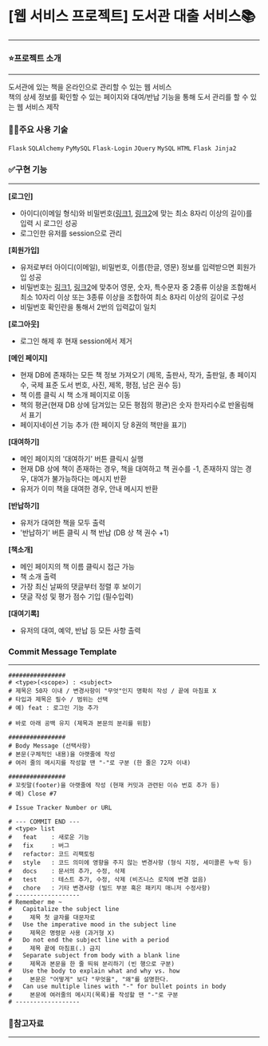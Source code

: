 # [웹 서비스 프로젝트] 도서관 대출 서비스📚

---

### ⭐️프로젝트 소개

---

도서관에 있는 책을 온라인으로 관리할 수 있는 웹 서비스  
책의 상세 정보를 확인할 수 있는 페이지와 대여/반납 기능을 통해 도서 관리를 할 수 있는 웹 서비스 제작

### 👩‍💻주요 사용 기술

`Flask` `SQLAlchemy` `PyMySQL` `Flask-Login` `JQuery` `MySQL` `HTML` `Flask Jinja2`

### ✅구현 기능

---

**[로그인]**

- 아이디(이메일 형식)와 비밀번호([링크1](<https://www.law.go.kr/%ED%96%89%EC%A0%95%EA%B7%9C%EC%B9%99/(%EA%B0%9C%EC%9D%B8%EC%A0%95%EB%B3%B4%EB%B3%B4%ED%98%B8%EC%9C%84%EC%9B%90%ED%9A%8C)%EA%B0%9C%EC%9D%B8%EC%A0%95%EB%B3%B4%EC%9D%98%EA%B8%B0%EC%88%A0%EC%A0%81%C2%B7%EA%B4%80%EB%A6%AC%EC%A0%81%EB%B3%B4%ED%98%B8%EC%A1%B0%EC%B9%98%EA%B8%B0%EC%A4%80/(2020-5,20200811)>), [링크2](https://www.kisa.or.kr/public/laws/laws3_View.jsp?cPage=7&mode=view&p_No=259&b_No=259&d_No=102&ST=T&SV=)에 맞는 최소 8자리 이상의 길이)를 입력 시 로그인 성공
- 로그인한 유저를 session으로 관리

**[회원가입]**

- 유저로부터 아이디(이메일), 비밀번호, 이름(한글, 영문) 정보를 입력받으면 회원가입 성공
- 비밀번호는 [링크1](<https://www.law.go.kr/%ED%96%89%EC%A0%95%EA%B7%9C%EC%B9%99/(%EA%B0%9C%EC%9D%B8%EC%A0%95%EB%B3%B4%EB%B3%B4%ED%98%B8%EC%9C%84%EC%9B%90%ED%9A%8C)%EA%B0%9C%EC%9D%B8%EC%A0%95%EB%B3%B4%EC%9D%98%EA%B8%B0%EC%88%A0%EC%A0%81%C2%B7%EA%B4%80%EB%A6%AC%EC%A0%81%EB%B3%B4%ED%98%B8%EC%A1%B0%EC%B9%98%EA%B8%B0%EC%A4%80/(2020-5,20200811)>), [링크2](https://www.kisa.or.kr/public/laws/laws3_View.jsp?cPage=7&mode=view&p_No=259&b_No=259&d_No=102&ST=T&SV=)에 맞추어 영문, 숫자, 특수문자 중 2종류 이상을 조합해서 최소 10자리 이상 또는 3종류 이상을 조합하여 최소 8자리 이상의 길이로 구성
- 비밀번호 확인란을 통해서 2번의 입력값이 일치

**[로그아웃]**

- 로그인 해제 후 현재 session에서 제거

**[메인 페이지]**

- 현재 DB에 존재하는 모든 책 정보 가져오기 (제목, 출판사, 작가, 출판일, 총 페이지수, 국제 표준 도서 번호, 사진, 제목, 평점, 남은 권수 등)
- 책 이름 클릭 시 책 소개 페이지로 이동
- 책의 평균(현재 DB 상에 담겨있는 모든 평점의 평균)은 숫자 한자리수로 반올림해서 표기
- 페이지네이션 기능 추가 (한 페이지 당 8권의 책만을 표기)

**[대여하기]**

- 메인 페이지의 '대여하기' 버튼 클릭시 실행
- 현재 DB 상에 책이 존재하는 경우, 책을 대여하고 책 권수를 -1, 존재하지 않는 경우, 대여가 불가능하다는 메시지 반환
- 유저가 이미 책을 대여한 경우, 안내 메시지 반환

**[반납하기]**

- 유저가 대여한 책을 모두 출력
- '반납하기' 버튼 클릭 시 책 반납 (DB 상 책 권수 +1)

**[책소개]**

- 메인 페이지의 책 이름 클릭시 접근 가능
- 책 소개 출력
- 가장 최신 날짜의 댓글부터 정렬 후 보이기
- 댓글 작성 및 평가 점수 기입 (필수입력)

**[대여기록]**

- 유저의 대여, 예약, 반납 등 모든 사항 출력

### Commit Message Template

---

```
################
# <type>(<scope>) : <subject>
# 제목은 50자 이내 / 변경사항이 "무엇"인지 명확히 작성 / 끝에 마침표 X
# 타입과 제목은 필수 / 범위는 선택
# 예) feat : 로그인 기능 추가

# 바로 아래 공백 유지 (제목과 본문의 분리를 위함)

################
# Body Message (선택사항)
# 본문(구체적인 내용)을 아랫줄에 작성
# 여러 줄의 메시지를 작성할 땐 "-"로 구분 (한 줄은 72자 이내)

################
# 꼬릿말(footer)을 아랫줄에 작성 (현재 커밋과 관련된 이슈 번호 추가 등)
# 예) Close #7

# Issue Tracker Number or URL

# --- COMMIT END ---
# <type> list
#   feat    : 새로운 기능
#   fix     : 버그
#   refactor: 코드 리팩토링
#   style   : 코드 의미에 영향을 주지 않는 변경사항 (형식 지정, 세미콜론 누락 등)
#   docs    : 문서의 추가, 수정, 삭제
#   test    : 테스트 추가, 수정, 삭제 (비즈니스 로직에 변경 없음)
#   chore   : 기타 변경사항 (빌드 부분 혹은 패키지 매니저 수정사항)
# ------------------
# Remember me ~
#   Capitalize the subject line
#     제목 첫 글자를 대문자로
#   Use the imperative mood in the subject line
#     제목은 명령문 사용 (과거형 X)
#   Do not end the subject line with a period
#     제목 끝에 마침표(.) 금지
#   Separate subject from body with a blank line
#     제목과 본문을 한 줄 띄워 분리하기 (빈 행으로 구분)
#   Use the body to explain what and why vs. how
#     본문은 "어떻게" 보다 "무엇을", "왜"를 설명한다.
#   Can use multiple lines with "-" for bullet points in body
#     본문에 여러줄의 메시지(목록)를 작성할 땐 "-"로 구분
# ------------------
```

### 🔗참고자료

---
